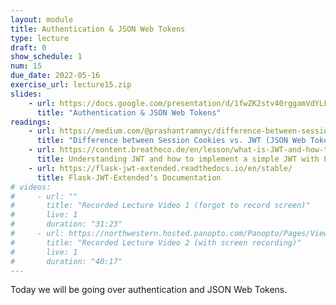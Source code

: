 ```yaml
---
layout: module
title: Authentication & JSON Web Tokens
type: lecture
draft: 0
show_schedule: 1
num: 15
due_date: 2022-05-16
exercise_url: lecture15.zip
slides: 
    - url: https://docs.google.com/presentation/d/1fwZK2stv40rggamVdYLFOe41dyRzynC1HeuHBeJQPjE/edit?usp=sharing
      title: "Authentication & JSON Web Tokens"
readings:
    - url: https://medium.com/@prashantramnyc/difference-between-session-cookies-vs-jwt-json-web-tokens-for-session-management-4be67d2f066e#:~:text=The%20JWT%20tokens%20are%20sometimes,by%20the%20%E2%80%9Csecret%20key%E2%80%9D.
      title: "Difference between Session Cookies vs. JWT (JSON Web Tokens), for session management"
    - url: https://content.breatheco.de/en/lesson/what-is-JWT-and-how-to-implement-with-Flask
      title: Understanding JWT and how to implement a simple JWT with Flask
    - url: https://flask-jwt-extended.readthedocs.io/en/stable/
      title: Flask-JWT-Extended’s Documentation
# videos:
#     - url: ""
#       title: "Recorded Lecture Video 1 (forgot to record screen)"
#       live: 1
#       duration: "31:23"
#     - url: https://northwestern.hosted.panopto.com/Panopto/Pages/Viewer.aspx?id=da116ff8-5cfb-4e99-bddf-ae43013a3ac0
#       title: "Recorded Lecture Video 2 (with screen recording)"
#       live: 1
#       duration: "40:17"
---
```


Today we will be going over authentication and JSON Web Tokens.